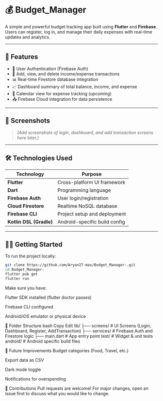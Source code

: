 # 💰 Budget_Manager

A simple and powerful budget tracking app built using **Flutter** and **Firebase**. Users can register, log in, and manage their daily expenses with real-time updates and analytics.

---

## 🚀 Features

- 🔐 User Authentication (Firebase Auth)
- 🧾 Add, view, and delete income/expense transactions
- 📊 Real-time Firestore database integration
- 📈 Dashboard summary of total balance, income, and expense
- 📆 Calendar view for expense tracking (upcoming)
- 📤 Firebase Cloud integration for data persistence

---

## 📸 Screenshots

> _(Add screenshots of login, dashboard, and add transaction screens here later.)_

---

## 🛠 Technologies Used

| Technology      | Purpose                            |
|-----------------|------------------------------------|
| **Flutter**     | Cross-platform UI framework        |
| **Dart**        | Programming language               |
| **Firebase Auth** | User login/registration           |
| **Cloud Firestore** | Realtime NoSQL database         |
| **Firebase CLI** | Project setup and deployment      |
| **Kotlin DSL (Gradle)** | Android-specific build config |

---

## 🧑‍💻 Getting Started

To run the project locally:

```bash
git clone https://github.com/Aryan27-max/Budget_Manager-.git
cd Budget_Manager-
flutter pub get
flutter run

```

Make sure you have:

Flutter SDK installed (flutter doctor passes)

Firebase CLI configured

Android/iOS emulator or physical device

📁 Folder Structure
bash
Copy
Edit
lib/
├── screens/              # UI Screens (Login, Dashboard, Register, AddTransaction)
├── services/             # Firebase Auth and Firestore logic
├── main.dart             # App entry point
test/                     # Widget & unit tests
android/                  # Android specific build files

🌱 Future Improvements
Budget categories (Food, Travel, etc.)

Export data as CSV

Dark mode toggle

Notifications for overspending

🤝 Contributions
Pull requests are welcome! For major changes, open an issue first to discuss what you would like to change.


 

